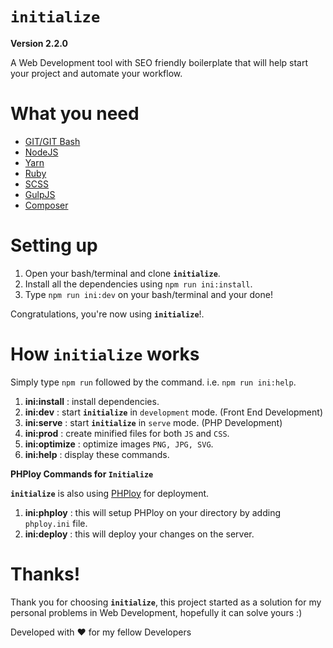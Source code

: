 # ``initialize``
**Version 2.2.0**

A Web Development tool with SEO friendly boilerplate that will help start your project and automate your workflow.

# What you need
- [GIT/GIT Bash](https://git-scm.com/downloads)
- [NodeJS](https://nodejs.org/en/)
- [Yarn](https://yarnpkg.com/en/)
- [Ruby](https://www.ruby-lang.org/en/)
- [SCSS](http://sass-lang.com/install)
- [GulpJS](http://gulpjs.com/)
- [Composer](https://getcomposer.org/)

# Setting up
1. Open your bash/terminal and clone **`initialize`**.
2. Install all the dependencies using `npm run ini:install`.
3. Type `npm run ini:dev` on your bash/terminal and your done!

Congratulations, you're now using **`initialize`**!.

# How `initialize` works
Simply type `npm run` followed by the command. i.e. `npm run ini:help`.
1. **ini:install**      :   install dependencies.
2. **ini:dev**          :   start **`initialize`** in `development` mode. (Front End Development)
3. **ini:serve**        :   start **`initialize`** in `serve` mode. (PHP Development)
4. **ini:prod**         :   create minified files for both `JS` and `CSS`.
5. **ini:optimize**     :   optimize images `PNG, JPG, SVG`.
6. **ini:help**         :   display these commands.

**PHPloy Commands for `Initialize`**

**`initialize`** is also using [PHPloy](https://github.com/banago/PHPloy) for deployment.

1. **ini:phploy** : this will setup PHPloy on your directory by adding `phploy.ini` file.
2. **ini:deploy** : this will deploy your changes on the server.

# Thanks!
Thank you for choosing **`initialize`**, this project started as a solution for my personal problems in Web Development, hopefully it can solve yours :) 

Developed with :heart: for my fellow Developers